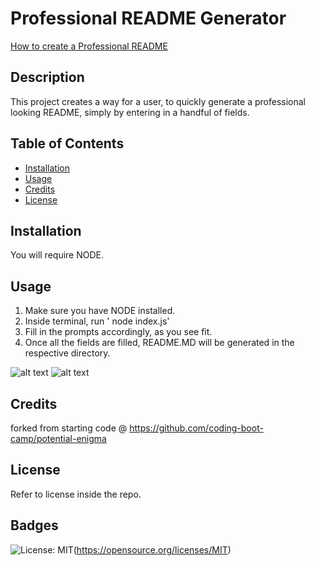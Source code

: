 
# Professional README Generator 

[How to create a Professional README](https://coding-boot-camp.github.io/full-stack/github/professional-readme-guide)
## Description

This project creates a way for a user, to quickly generate a professional looking README, simply by entering in a handful of fields. 

## Table of Contents 

- [Installation](#installation)
- [Usage](#usage)
- [Credits](#credits)
- [License](#license)

## Installation

You will require NODE. 

## Usage

1. Make sure you have NODE installed.
2. Inside terminal, run ' node index.js'
3. Fill in the prompts accordingly, as you see fit. 
4. Once all the fields are filled, README.MD will be generated in the respective directory. 

![alt text](/Develop/assets/screenshots/1.png)
![alt text](/Develop/assets/screenshots/2.png)


## Credits

forked from starting code @ https://github.com/coding-boot-camp/potential-enigma

## License

Refer to license inside the repo. 

## Badges

![License: MIT](https://img.shields.io/badge/License-MIT-yellow.svg)(https://opensource.org/licenses/MIT)